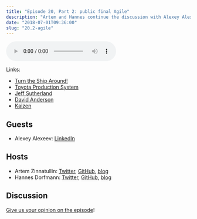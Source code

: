 ```yaml
---
title: "Episode 20, Part 2: public final Agile"
description: "Artem and Hannes continue the discussion with Alexey Alexeev about Agile, Scrum, Kanban and everything related to project management."
date: "2018-07-01T09:36:00"
slug: "20.2-agile"
---
```


<audio controls>
  <source src="https://artemzin.com/static/thecontext/episodes/The.Context.episode.20.part2.mp3" type="audio/mpeg">
</audio>

Links:

* [Turn the Ship Around!](https://www.amazon.com/Turn-Ship-Around-Turning-Followers-ebook/dp/B00AFPVP0Y)
* [Toyota Production System](https://en.wikipedia.org/wiki/Toyota_Production_System)
* [Jeff Sutherland](https://en.wikipedia.org/wiki/Jeff_Sutherland)
* [David Anderson](https://edu.leankanban.com/users/david-anderson)
* [Kaizen](https://en.wikipedia.org/wiki/Kaizen)


## Guests

* Alexey Alexeev: [LinkedIn](https://www.linkedin.com/in/alexeev-alexey-6a83a88/)

## Hosts

* Artem Zinnatullin: [Twitter](https://twitter.com/artem_zin), [GitHub](https://github.com/artem-zinnatullin), [blog](https://artemzin.com)
* Hannes Dorfmann: [Twitter](https://twitter.com/sockeqwe), [GitHub](https://github.com/sockeqwe), [blog](http://hannesdorfmann.com)

## Discussion

[Give us your opinion on the episode](https://github.com/artem-zinnatullin/TheContext-Podcast/issues/97)!
